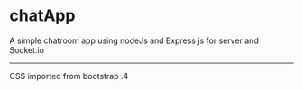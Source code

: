 # chatApp
A simple chatroom app using nodeJs and Express js for server and Socket.io

------------------------------------------------------------------------------
CSS imported from bootstrap .4

